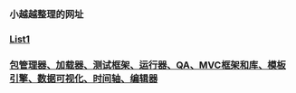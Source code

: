 ### 小越越整理的网址

### [List1](https://github.com/xiaoyueyue165/Collection-URL/issues/1)

### [包管理器、加载器、测试框架、运行器、QA、MVC框架和库、模板引擎、数据可视化、时间轴、编辑器](https://github.com/xiaoyueyue165/Collection-URL/issues/1)


















